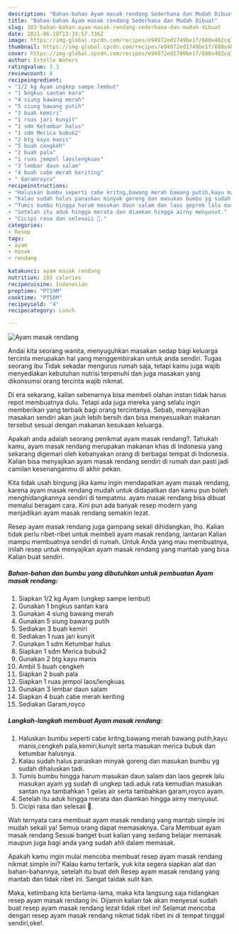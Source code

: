 ```yaml
---
description: "Bahan-bahan Ayam masak rendang Sederhana dan Mudah Dibuat"
title: "Bahan-bahan Ayam masak rendang Sederhana dan Mudah Dibuat"
slug: 303-bahan-bahan-ayam-masak-rendang-sederhana-dan-mudah-dibuat
date: 2021-06-18T13:33:57.736Z
image: https://img-global.cpcdn.com/recipes/e94972ed1749be1f/680x482cq70/ayam-masak-rendang-foto-resep-utama.jpg
thumbnail: https://img-global.cpcdn.com/recipes/e94972ed1749be1f/680x482cq70/ayam-masak-rendang-foto-resep-utama.jpg
cover: https://img-global.cpcdn.com/recipes/e94972ed1749be1f/680x482cq70/ayam-masak-rendang-foto-resep-utama.jpg
author: Estelle Waters
ratingvalue: 3.3
reviewcount: 8
recipeingredient:
- "1/2 kg Ayam ungkep sampe lembut"
- "1 bngkus santan kara"
- "4 siung bawang merah"
- "5 siung bawang putih"
- "3 buah kemiri"
- "1 ruas jari kunyit"
- "1 sdm Ketumbar halus"
- "1 sdm Merica bubuk2"
- "2 btg kayu manis"
- "5 buah cengkeh"
- "2 buah pala"
- "1 ruas jempol laoslengkuas"
- "3 lembar daun salam"
- "4 buah cabe merah keriting"
- " Garamroyco"
recipeinstructions:
- "Haluskan bumbu seperti cabe kritng,bawang merah bawang putih,kayu manis,cengkeh pala,kemiri,kunyit serta masukan merica bubuk dan ketumbar halusnya."
- "Kalau sudah halus panaskan minyak goreng dan masukan bumbu yg sudah dihaluskan tadi."
- "Tumis bumbu hingga harum masukan daun salam dan laos geprek lalu masukan ayam yg sudah di ungkep tadi.aduk rata kemudian masukan santan nya tambahkan 1 gelas air serta tambahkan garam,royco ayam."
- "Setelah itu aduk hingga merata dan diamkan hingga airny menyusut."
- "Cicipi rasa dan selesaii 🤗."
categories:
- Resep
tags:
- ayam
- masak
- rendang

katakunci: ayam masak rendang 
nutrition: 283 calories
recipecuisine: Indonesian
preptime: "PT19M"
cooktime: "PT58M"
recipeyield: "4"
recipecategory: Lunch

---
```



![Ayam masak rendang](https://img-global.cpcdn.com/recipes/e94972ed1749be1f/680x482cq70/ayam-masak-rendang-foto-resep-utama.jpg)

Andai kita seorang wanita, menyuguhkan masakan sedap bagi keluarga tercinta merupakan hal yang menggembirakan untuk anda sendiri. Tugas seorang ibu Tidak sekadar mengurus rumah saja, tetapi kamu juga wajib menyediakan kebutuhan nutrisi terpenuhi dan juga masakan yang dikonsumsi orang tercinta wajib nikmat.

Di era  sekarang, kalian sebenarnya bisa membeli olahan instan tidak harus repot membuatnya dulu. Tetapi ada juga mereka yang selalu ingin memberikan yang terbaik bagi orang tercintanya. Sebab, menyajikan masakan sendiri akan jauh lebih bersih dan bisa menyesuaikan makanan tersebut sesuai dengan makanan kesukaan keluarga. 



Apakah anda adalah seorang penikmat ayam masak rendang?. Tahukah kamu, ayam masak rendang merupakan makanan khas di Indonesia yang sekarang digemari oleh kebanyakan orang di berbagai tempat di Indonesia. Kalian bisa menyajikan ayam masak rendang sendiri di rumah dan pasti jadi camilan kesenanganmu di akhir pekan.

Kita tidak usah bingung jika kamu ingin mendapatkan ayam masak rendang, karena ayam masak rendang mudah untuk didapatkan dan kamu pun boleh menghidangkannya sendiri di tempatmu. ayam masak rendang bisa dibuat memalui beragam cara. Kini pun ada banyak resep modern yang menjadikan ayam masak rendang semakin lezat.

Resep ayam masak rendang juga gampang sekali dihidangkan, lho. Kalian tidak perlu ribet-ribet untuk membeli ayam masak rendang, lantaran Kalian mampu membuatnya sendiri di rumah. Untuk Anda yang mau membuatnya, inilah resep untuk menyajikan ayam masak rendang yang mantab yang bisa Kalian buat sendiri.

<!--inarticleads1-->

##### Bahan-bahan dan bumbu yang dibutuhkan untuk pembuatan Ayam masak rendang:

1. Siapkan 1/2 kg Ayam (ungkep sampe lembut)
1. Gunakan 1 bngkus santan kara
1. Gunakan 4 siung bawang merah
1. Gunakan 5 siung bawang putih
1. Sediakan 3 buah kemiri
1. Sediakan 1 ruas jari kunyit
1. Gunakan 1 sdm Ketumbar halus
1. Siapkan 1 sdm Merica bubuk2
1. Gunakan 2 btg kayu manis
1. Ambil 5 buah cengkeh
1. Siapkan 2 buah pala
1. Siapkan 1 ruas jempol laos/lengkuas
1. Gunakan 3 lembar daun salam
1. Siapkan 4 buah cabe merah keriting
1. Sediakan  Garam,royco




<!--inarticleads2-->

##### Langkah-langkah membuat Ayam masak rendang:

1. Haluskan bumbu seperti cabe kritng,bawang merah bawang putih,kayu manis,cengkeh pala,kemiri,kunyit serta masukan merica bubuk dan ketumbar halusnya.
1. Kalau sudah halus panaskan minyak goreng dan masukan bumbu yg sudah dihaluskan tadi.
1. Tumis bumbu hingga harum masukan daun salam dan laos geprek lalu masukan ayam yg sudah di ungkep tadi.aduk rata kemudian masukan santan nya tambahkan 1 gelas air serta tambahkan garam,royco ayam.
1. Setelah itu aduk hingga merata dan diamkan hingga airny menyusut.
1. Cicipi rasa dan selesaii 🤗.




Wah ternyata cara membuat ayam masak rendang yang mantab simple ini mudah sekali ya! Semua orang dapat memasaknya. Cara Membuat ayam masak rendang Sesuai banget buat kalian yang sedang belajar memasak maupun juga bagi anda yang sudah ahli dalam memasak.

Apakah kamu ingin mulai mencoba membuat resep ayam masak rendang nikmat simple ini? Kalau kamu tertarik, yuk kita segera siapkan alat dan bahan-bahannya, setelah itu buat deh Resep ayam masak rendang yang mantab dan tidak ribet ini. Sangat taidak sulit kan. 

Maka, ketimbang kita berlama-lama, maka kita langsung saja hidangkan resep ayam masak rendang ini. Dijamin kalian tak akan menyesal sudah buat resep ayam masak rendang lezat tidak ribet ini! Selamat mencoba dengan resep ayam masak rendang nikmat tidak ribet ini di tempat tinggal sendiri,oke!.

